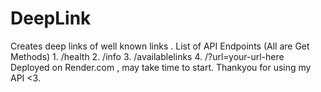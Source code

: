 <h1> DeepLink </h1>
Creates deep links of well known links . 
List of API Endpoints (All are Get Methods)
  1. /health
  2. /info
  3. /availablelinks
  4. /?url=your-url-here
Deployed on Render.com , may take time to start. Thankyou for using my API <3.
